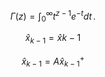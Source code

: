 $$
\Gamma(z) = \int_0^\infty t^{z-1}e^{-t}dt\,.
$$

$$
\hat{x}_{k-1} = \hat{x}{k-1}
$$

$${\hat{x}_{k-1}} = {{A}\hat{x}_{k-1}^+}$$
